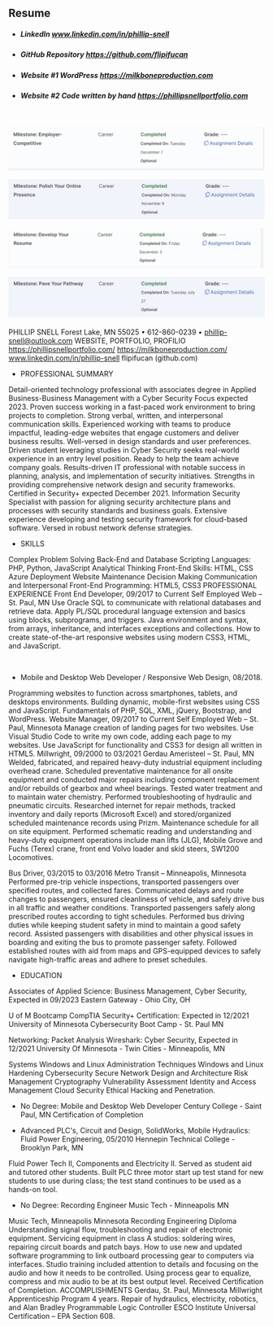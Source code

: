 ## Resume



- ##### LinkedIn www.linkedin.com/in/phillip-snell

- ##### GitHub Repository https://github.com/flipifucan

- ##### Website #1 WordPress https://milkboneproduction.com

- ##### Website #2 Code written by hand https://phillipsnellportfolio.com

<br>

![MileStones](IMAGE/ms-1.png)

![MileStones](IMAGE/ms-2.png)

![MileStones](IMAGE/ms-3.png)

![MileStones](IMAGE/ms-4.png)

PHILLIP SNELL
Forest Lake, MN 55025 • 612-860-0239 • phillip-snell@outlook.com
WEBSITE, PORTFOLIO, PROFILIO
https://phillipsnellportfolio.com/
https://milkboneproduction.com/ 
www.linkedin.com/in/phillip-snell
flipifucan (github.com)


- PROFESSIONAL SUMMARY

Detail-oriented technology professional with associates degree in Applied Business-Business Management with a Cyber Security Focus expected 2023. Proven success working in a fast-paced work environment to bring projects to completion. Strong verbal, written, and interpersonal communication skills. Experienced working with teams to produce impactful, leading-edge websites that engage customers and deliver business results. Well-versed in design standards and user preferences. Driven student leveraging studies in Cyber Security seeks real-world experience in an entry level position. Ready to help the team achieve company goals. Results-driven IT professional with notable success in planning, analysis, and implementation of security initiatives. Strengths in providing comprehensive network design and security frameworks. Certified in Security+ expected December 2021. Information Security Specialist with passion for aligning security architecture plans and processes with security standards and business goals. Extensive experience developing and testing security framework for cloud-based software. Versed in robust network defense strategies.
<br>

- SKILLS

Complex Problem Solving
Back-End and Database
Scripting Languages: PHP, Python, JavaScript
Analytical Thinking
Front-End Skills: HTML, CSS	Azure Deployment
Website Maintenance
Decision Making
Communication and Interpersonal
Front-End Programming: HTML5, CSS3
PROFESSIONAL EXPERIENCE
Front End Developer, 09/2017 to Current
Self Employed Web – St. Paul, MN
Use Oracle SQL to communicate with relational databases and retrieve data.
Apply PL/SQL procedural language extension and basics using blocks, subprograms, and triggers. Java environment and syntax, from arrays, inheritance, and interfaces exceptions and collections. How to create state-of-the-art responsive websites using modern CSS3, HTML, and JavaScript.
 
 <br>

- Mobile and Desktop Web Developer / Responsive Web Design, 08/2018.

Programming websites to function across smartphones, tablets, and desktops environments. Building dynamic, mobile-first websites using CSS and JavaScript.
Fundamentals of PHP, SQL, XML, jQuery, Bootstrap, and WordPress.
Website Manager, 09/2017 to Current
Self Employed Web – St. Paul, Minnesota
Manage creation of landing pages for two websites.
Use Visual Studio Code to write my own code, adding each page to my websites.
Use JavaScript for functionality and CSS3 for design all written in HTML5.
Millwright, 09/2000 to 03/2021
Gerdau Ameristeel – St. Paul, MN
Welded, fabricated, and repaired heavy-duty industrial equipment including overhead crane.
Scheduled preventative maintenance for all onsite equipment and conducted major repairs including
component replacement and/or rebuilds of gearbox and wheel bearings.
Tested water treatment and to maintain water chemistry.
Performed troubleshooting of hydraulic and pneumatic circuits.
Researched internet for repair methods, tracked inventory and daily reports (Microsoft Excel) and
stored/organized scheduled maintenance records using Prizm.
Maintenance schedule for all on site equipment.
Performed schematic reading and understanding and heavy-duty equipment operations include man lifts
(JLG), Mobile Grove and Fuchs (Terex) crane, front end Volvo loader and skid steers, SW1200
Locomotives.

Bus Driver, 03/2015 to 03/2016
Metro Transit – Minneapolis, Minnesota
Performed pre-trip vehicle inspections, transported passengers over specified routes, and collected fares. Communicated delays and route changes to passengers, ensured cleanliness of vehicle, and safely drive bus in all traffic and weather conditions.
Transported passengers safely along prescribed routes according to tight schedules.
Performed bus driving duties while keeping student safety in mind to maintain a good safety record. Assisted passengers with disabilities and other physical issues in boarding and exiting the bus to promote passenger safety.
Followed established routes with aid from maps and GPS-equipped devices to safely navigate high-traffic areas and adhere to preset schedules.

- EDUCATION

Associates of Applied Science: Business Management, Cyber Security, Expected in 09/2023 Eastern Gateway - Ohio City, OH
 
U of M Bootcamp CompTIA Security+ Certification: Expected in 12/2021 University of Minnesota Cybersecurity Boot Camp - St. Paul MN

Networking: Packet Analysis Wireshark: Cyber Security, Expected in 12/2021
University Of Minnesota - Twin Cities - Minneapolis, MN

Systems Windows and Linux Administration Techniques Windows and Linux Hardening Cybersecurity Secure Network Design and Architecture Risk Management Cryptography Vulnerability Assessment Identity and Access Management Cloud Security Ethical Hacking and Penetration.

- No Degree: Mobile and Desktop Web Developer Century College - Saint Paul, MN
Certification of Completion 


- Advanced PLC's, Circuit and Design, SolidWorks, Mobile Hydraulics: Fluid Power Engineering, 05/2010
Hennepin Technical College - Brooklyn Park, MN

Fluid Power Tech II, Components and Electricity II. Served as student aid and tutored other students. Built PLC three motor start up test stand for new students to use during class; the test stand continues to be used as a hands-on tool.

- No Degree: Recording Engineer
Music Tech - Minneapolis MN

Music Tech, Minneapolis Minnesota Recording Engineering Diploma Understanding signal flow, troubleshooting and repair of electronic equipment. Servicing equipment in class A studios: soldering wires, repairing circuit boards and patch bays. How to use new and updated software programming to link outboard processing gear to computers via interfaces. Studio training included attention to details and focusing on the audio and how it needs to be controlled. Using process gear to equalize, compress and mix audio to be at its best output level. Received Certification of Completion.
              ACCOMPLISHMENTS
Gerdau, St. Paul, Minnesota Millwright Apprenticeship Program 4 years.
Repair of hydraulics, electricity, robotics, and Alan Bradley Programmable Logic Controller ESCO Institute Universal Certification – EPA Section 608.
